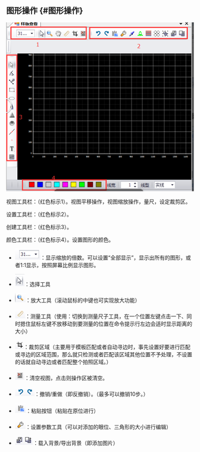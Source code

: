 ## 图形操作 {#图形操作}

![](/assets/QQ截图20170919221233.png)

视图工具栏：（红色标示1）。视图平移操作，视图缩放操作，量尺，设定裁剪区。

设置工具栏：（红色标示2）。

创建工具栏：（红色标示3）。

颜色工具栏：（红色标示4）。设置图形的颜色。

* ![](/assets/import14.png)：显示缩放的倍数。可以设置“全部显示”，显示出所有的图形，或者1:1显示，按照屏幕比例显示图形。

* ![](/assets/import5.png)：选择工具

* ![](/assets/import6.png)：放大工具（滚动鼠标的中键也可实现放大功能）

* ![](/assets/import7.png)：测量工具（使用：切换到测量尺子工具，在一个位置左键点击一下、同时摁住鼠标左键不放移动到要测量的位置在命令提示行左边会适时显示距离的大小）

* ![](/assets/import9.png)：裁剪区域（主要用于模板匹配或者自动寻边时，事先设置好要进行匹配或寻边的区域范围，那么就只检测或者匹配该区域其他位置不予处理，不设置的话就自动寻边或者匹配整个拍照区域。）

* ![](/assets/import8.png)：清空视图，点击则操作区被清空。

* ![](/assets/import10.png)：撤销/重做（即反撤销）。（最多可以撤销10步。）

* ![](/assets/import11.png)：粘贴按钮（粘贴在原位进行）

* ![](/assets/import12.png)：设置参数工具（可以对添加的眼位、三角形的大小进行编辑）

* ![](/assets/import13.png)：载入背景/导出背景（即添加图片）



